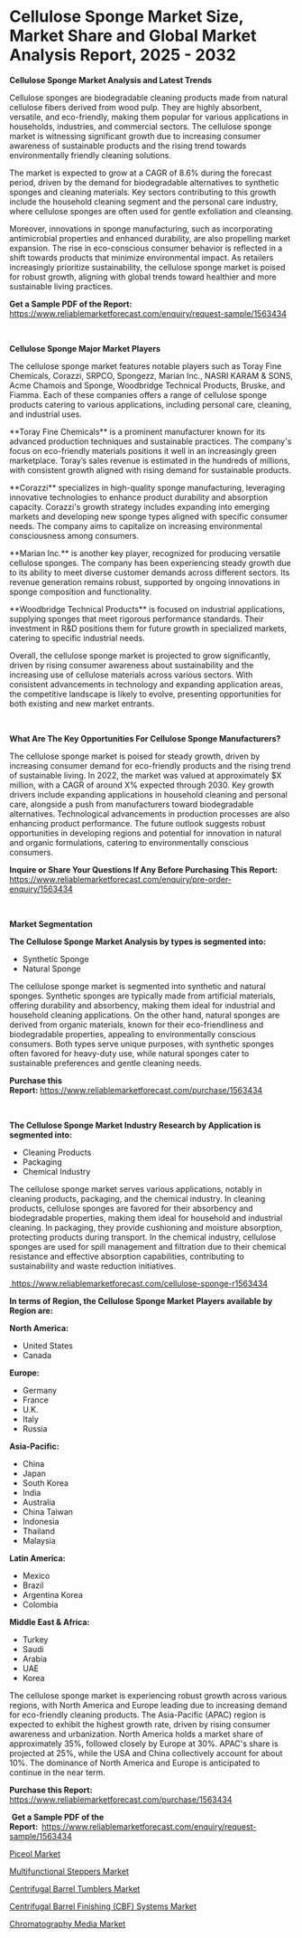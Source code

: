 <p><h1>Cellulose Sponge Market Size, Market Share and Global Market Analysis Report, 2025 - 2032</h1></p><p><strong>Cellulose Sponge Market Analysis and Latest Trends</strong></p>
<p><p>Cellulose sponges are biodegradable cleaning products made from natural cellulose fibers derived from wood pulp. They are highly absorbent, versatile, and eco-friendly, making them popular for various applications in households, industries, and commercial sectors. The cellulose sponge market is witnessing significant growth due to increasing consumer awareness of sustainable products and the rising trend towards environmentally friendly cleaning solutions.</p><p>The market is expected to grow at a CAGR of 8.6% during the forecast period, driven by the demand for biodegradable alternatives to synthetic sponges and cleaning materials. Key sectors contributing to this growth include the household cleaning segment and the personal care industry, where cellulose sponges are often used for gentle exfoliation and cleansing. </p><p>Moreover, innovations in sponge manufacturing, such as incorporating antimicrobial properties and enhanced durability, are also propelling market expansion. The rise in eco-conscious consumer behavior is reflected in a shift towards products that minimize environmental impact. As retailers increasingly prioritize sustainability, the cellulose sponge market is poised for robust growth, aligning with global trends toward healthier and more sustainable living practices.</p></p>
<p><strong>Get a Sample PDF of the Report:&nbsp;</strong> <a href="https://www.reliablemarketforecast.com/enquiry/request-sample/1563434?utm_campaign=1897&utm_medium=2&utm_source=Github&utm_content=ia&utm_term=31032025&utm_id=cellulose-sponge">https://www.reliablemarketforecast.com/enquiry/request-sample/1563434</a></p>
<p>&nbsp;</p>
<p><strong>Cellulose Sponge Major Market Players</strong></p>
<p><p>The cellulose sponge market features notable players such as Toray Fine Chemicals, Corazzi, SRPCO, Spongezz, Marian Inc., NASRI KARAM & SONS, Acme Chamois and Sponge, Woodbridge Technical Products, Bruske, and Fiamma. Each of these companies offers a range of cellulose sponge products catering to various applications, including personal care, cleaning, and industrial uses.</p><p>**Toray Fine Chemicals** is a prominent manufacturer known for its advanced production techniques and sustainable practices. The company's focus on eco-friendly materials positions it well in an increasingly green marketplace. Toray’s sales revenue is estimated in the hundreds of millions, with consistent growth aligned with rising demand for sustainable products.</p><p>**Corazzi** specializes in high-quality sponge manufacturing, leveraging innovative technologies to enhance product durability and absorption capacity. Corazzi's growth strategy includes expanding into emerging markets and developing new sponge types aligned with specific consumer needs. The company aims to capitalize on increasing environmental consciousness among consumers.</p><p>**Marian Inc.** is another key player, recognized for producing versatile cellulose sponges. The company has been experiencing steady growth due to its ability to meet diverse customer demands across different sectors. Its revenue generation remains robust, supported by ongoing innovations in sponge composition and functionality.</p><p>**Woodbridge Technical Products** is focused on industrial applications, supplying sponges that meet rigorous performance standards. Their investment in R&D positions them for future growth in specialized markets, catering to specific industrial needs.</p><p>Overall, the cellulose sponge market is projected to grow significantly, driven by rising consumer awareness about sustainability and the increasing use of cellulose materials across various sectors. With consistent advancements in technology and expanding application areas, the competitive landscape is likely to evolve, presenting opportunities for both existing and new market entrants.</p></p>
<p>&nbsp;</p>
<p><strong>What Are The Key Opportunities For Cellulose Sponge Manufacturers?</strong></p>
<p><p>The cellulose sponge market is poised for steady growth, driven by increasing consumer demand for eco-friendly products and the rising trend of sustainable living. In 2022, the market was valued at approximately $X million, with a CAGR of around X% expected through 2030. Key growth drivers include expanding applications in household cleaning and personal care, alongside a push from manufacturers toward biodegradable alternatives. Technological advancements in production processes are also enhancing product performance. The future outlook suggests robust opportunities in developing regions and potential for innovation in natural and organic formulations, catering to environmentally conscious consumers.</p></p>
<p><strong>Inquire or Share Your Questions If Any Before Purchasing This Report:</strong> <a href="https://www.reliablemarketforecast.com/enquiry/pre-order-enquiry/1563434?utm_campaign=1897&utm_medium=2&utm_source=Github&utm_content=ia&utm_term=31032025&utm_id=cellulose-sponge">https://www.reliablemarketforecast.com/enquiry/pre-order-enquiry/1563434</a></p>
<p>&nbsp;</p>
<p><strong>Market Segmentation</strong></p>
<p><strong>The Cellulose Sponge Market Analysis by types is segmented into:</strong></p>
<p><ul><li>Synthetic Sponge</li><li>Natural Sponge</li></ul></p>
<p><p>The cellulose sponge market is segmented into synthetic and natural sponges. Synthetic sponges are typically made from artificial materials, offering durability and absorbency, making them ideal for industrial and household cleaning applications. On the other hand, natural sponges are derived from organic materials, known for their eco-friendliness and biodegradable properties, appealing to environmentally conscious consumers. Both types serve unique purposes, with synthetic sponges often favored for heavy-duty use, while natural sponges cater to sustainable preferences and gentle cleaning needs.</p></p>
<p><strong>Purchase this Report:&nbsp;</strong><a href="https://www.reliablemarketforecast.com/purchase/1563434?utm_campaign=1897&utm_medium=2&utm_source=Github&utm_content=ia&utm_term=31032025&utm_id=cellulose-sponge">https://www.reliablemarketforecast.com/purchase/1563434</a></p>
<p>&nbsp;</p>
<p><strong>The Cellulose Sponge Market Industry Research by Application is segmented into:</strong></p>
<p><ul><li>Cleaning Products</li><li>Packaging</li><li>Chemical Industry</li></ul></p>
<p><p>The cellulose sponge market serves various applications, notably in cleaning products, packaging, and the chemical industry. In cleaning products, cellulose sponges are favored for their absorbency and biodegradable properties, making them ideal for household and industrial cleaning. In packaging, they provide cushioning and moisture absorption, protecting products during transport. In the chemical industry, cellulose sponges are used for spill management and filtration due to their chemical resistance and effective absorption capabilities, contributing to sustainability and waste reduction initiatives.</p></p>
<p><a href="https://www.reliablemarketforecast.com/cellulose-sponge-r1563434?utm_campaign=1897&utm_medium=2&utm_source=Github&utm_content=ia&utm_term=31032025&utm_id=cellulose-sponge">&nbsp;https://www.reliablemarketforecast.com/cellulose-sponge-r1563434</a></p>
<p><strong>In terms of Region, the Cellulose Sponge Market Players available by Region are:</strong></p>
<p>
    <p> <strong> North America: </strong>
        <ul>
            <li>United States</li>
            <li>Canada</li>
        </ul>
        </p> 
    <p> <strong> Europe: </strong>
        <ul>
            <li>Germany</li>
            <li>France</li>
            <li>U.K.</li>
            <li>Italy</li>
            <li>Russia</li>
        </ul>
        </p> 
    <p> <strong> Asia-Pacific: </strong>
        <ul>
            <li>China</li>
            <li>Japan</li>
            <li>South Korea</li>
            <li>India</li>
            <li>Australia</li>
            <li>China Taiwan</li>
            <li>Indonesia</li>
            <li>Thailand</li>
            <li>Malaysia</li>
        </ul>
        </p> 
    <p> <strong> Latin America: </strong>
        <ul>
            <li>Mexico</li>
            <li>Brazil</li>
            <li>Argentina Korea</li>
            <li>Colombia</li>
        </ul>
        </p> 
    <p> <strong> Middle East & Africa: </strong>
        <ul>
            <li>Turkey</li>
            <li>Saudi</li>
            <li>Arabia</li>
            <li>UAE</li>
            <li>Korea</li>
        </ul>
    </p>
    </p>
<p><p>The cellulose sponge market is experiencing robust growth across various regions, with North America and Europe leading due to increasing demand for eco-friendly cleaning products. The Asia-Pacific (APAC) region is expected to exhibit the highest growth rate, driven by rising consumer awareness and urbanization. North America holds a market share of approximately 35%, followed closely by Europe at 30%. APAC's share is projected at 25%, while the USA and China collectively account for about 10%. The dominance of North America and Europe is anticipated to continue in the near term.</p></p>
<p><strong>Purchase this Report: </strong><a href="https://www.reliablemarketforecast.com/purchase/1563434?utm_campaign=1897&utm_medium=2&utm_source=Github&utm_content=ia&utm_term=31032025&utm_id=cellulose-sponge">https://www.reliablemarketforecast.com/purchase/1563434</a></p>
<p>&nbsp;<strong>Get a Sample PDF of the Report:&nbsp;&nbsp;</strong><a href="https://www.reliablemarketforecast.com/enquiry/request-sample/1563434?utm_campaign=1897&utm_medium=2&utm_source=Github&utm_content=ia&utm_term=31032025&utm_id=cellulose-sponge">https://www.reliablemarketforecast.com/enquiry/request-sample/1563434</a></p>
<p><strong></strong></p>
<p><p><a href="https://github.com/rwanjamiul/Market-Research-Report-List-1/blob/main/piceol-market.md?utm_campaign=1897&utm_medium=2&utm_source=Github&utm_content=ia&utm_term=31032025&utm_id=cellulose-sponge">Piceol Market</a></p><p><a href="https://www.linkedin.com/pulse/significant-growth-anticipated-multifunctional-steppers-market-511te?utm_campaign=1897&utm_medium=2&utm_source=Github&utm_content=ia&utm_term=31032025&utm_id=cellulose-sponge">Multifunctional Steppers Market</a></p><p><a href="https://www.linkedin.com/pulse/projected-growth-centrifugal-barrel-tumblers-market-anticipating-penje?utm_campaign=1897&utm_medium=2&utm_source=Github&utm_content=ia&utm_term=31032025&utm_id=cellulose-sponge">Centrifugal Barrel Tumblers Market</a></p><p><a href="https://www.linkedin.com/pulse/exploring-growth-opportunities-centrifugal-barrel-finishing-g9eme?utm_campaign=1897&utm_medium=2&utm_source=Github&utm_content=ia&utm_term=31032025&utm_id=cellulose-sponge">Centrifugal Barrel Finishing (CBF) Systems Market</a></p><p><a href="https://github.com/sivyerloucks/Market-Research-Report-List-1/blob/main/chromatography-media-market.md?utm_campaign=1897&utm_medium=2&utm_source=Github&utm_content=ia&utm_term=31032025&utm_id=cellulose-sponge">Chromatography Media Market</a></p></p>